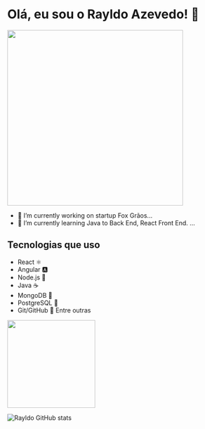 # Olá, eu sou o Rayldo Azevedo! 👋

<img src="https://media2.giphy.com/media/v1.Y2lkPTc5MGI3NjExMmxpZGx1bWg5bXFubHJvaXJ4YWIzb2RuZnhnYWN0YnMwdTU4MzltaSZlcD12MV9pbnRlcm5hbF9naWZfYnlfaWQmY3Q9Zw/8dHbDZUgQuyI/giphy.gif" width="400px"  />

- 🔭 I’m currently working on startup Fox Grãos...
- 🌱 I’m currently learning Java to Back End, React Front End. ...

  
## Tecnologias que uso
- React ⚛️
- Angular 🅰️
- Node.js 🚀
- Java ☕
- MongoDB 🍃
- PostgreSQL 🐘
- Git/GitHub 🖖
Entre outras


<img src="https://media3.giphy.com/media/v1.Y2lkPTc5MGI3NjExOG94bDI2M2ltNWpoMXU3YXo0OHVscXFqY2UyODJ4OG5pbXc2ZDFxYiZlcD12MV9pbnRlcm5hbF9naWZfYnlfaWQmY3Q9Zw/xT1XGC8nIdwGgjgpa0/giphy.gif" width="200px"  />


![Rayldo GitHub stats](https://github-readme-stats.vercel.app/api?username=RayldoAzevedo&show_icons=true&theme=radical)
